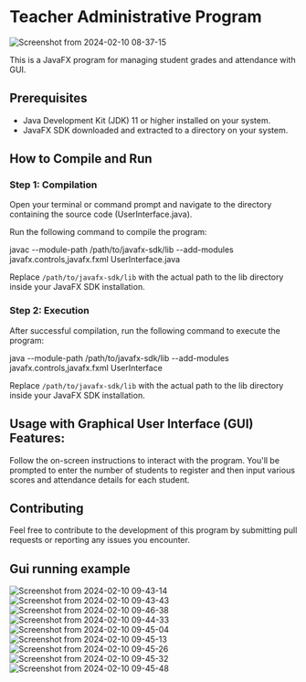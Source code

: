 # Teacher Administrative Program

![Screenshot from 2024-02-10 08-37-15](https://github.com/Ziad-Algrafi/Teacher-Administrative-Tool/assets/117011801/75d12cb8-d687-4ff3-9633-9fa0bcc36942)


This is a JavaFX program for managing student grades and attendance with GUI.

## Prerequisites

- Java Development Kit (JDK) 11 or higher installed on your system.
- JavaFX SDK downloaded and extracted to a directory on your system.

## How to Compile and Run

### Step 1: Compilation

Open your terminal or command prompt and navigate to the directory containing the source code (UserInterface.java).

Run the following command to compile the program:

javac --module-path /path/to/javafx-sdk/lib --add-modules javafx.controls,javafx.fxml UserInterface.java


Replace `/path/to/javafx-sdk/lib` with the actual path to the lib directory inside your JavaFX SDK installation.

### Step 2: Execution

After successful compilation, run the following command to execute the program:

java --module-path /path/to/javafx-sdk/lib --add-modules javafx.controls,javafx.fxml UserInterface


Replace `/path/to/javafx-sdk/lib` with the actual path to the lib directory inside your JavaFX SDK installation.

## Usage with Graphical User Interface (GUI) Features:

Follow the on-screen instructions to interact with the program. You'll be prompted to enter the number of students to register and then input various scores and attendance details for each student.

## Contributing

Feel free to contribute to the development of this program by submitting pull requests or reporting any issues you encounter.

## Gui running example
![Screenshot from 2024-02-10 09-43-14](https://github.com/Ziad-Algrafi/Teacher-Administrative-Tool/assets/117011801/8b75f201-4988-4864-a665-cc98a804d469)
![Screenshot from 2024-02-10 09-43-43](https://github.com/Ziad-Algrafi/Teacher-Administrative-Tool/assets/117011801/9607980f-211c-4946-bb25-76214c5f8f54)
![Screenshot from 2024-02-10 09-46-38](https://github.com/Ziad-Algrafi/Teacher-Administrative-Tool/assets/117011801/d408fc05-dd8d-461f-b3a8-f86c72ff7476)
![Screenshot from 2024-02-10 09-44-33](https://github.com/Ziad-Algrafi/Teacher-Administrative-Tool/assets/117011801/7627722f-bdd7-4957-b71c-dd330a92cf65)
![Screenshot from 2024-02-10 09-45-04](https://github.com/Ziad-Algrafi/Teacher-Administrative-Tool/assets/117011801/64947e48-782d-48ad-b39f-dd8b5ada9529)
![Screenshot from 2024-02-10 09-45-13](https://github.com/Ziad-Algrafi/Teacher-Administrative-Tool/assets/117011801/6b1eb44c-6549-432b-9fcf-1b5f7e51f55e)
![Screenshot from 2024-02-10 09-45-26](https://github.com/Ziad-Algrafi/Teacher-Administrative-Tool/assets/117011801/b0810c6b-b653-4741-81a6-3f5d92ab2740)
![Screenshot from 2024-02-10 09-45-32](https://github.com/Ziad-Algrafi/Teacher-Administrative-Tool/assets/117011801/df541d49-01af-4417-832e-b29ffbec13df)
![Screenshot from 2024-02-10 09-45-48](https://github.com/Ziad-Algrafi/Teacher-Administrative-Tool/assets/117011801/1e29a709-d652-498d-89c4-b52467c74db3)




